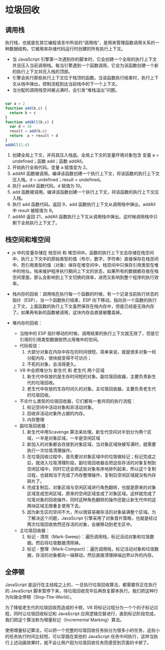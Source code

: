 # 垃圾回收

## 调用栈

执行栈，也就是在其它编程语言中所说的“调用栈”，是用来管理函数调用关系的一种数据结构，它被用来存储代码运行时创建的所有执行上下文。

* 当 JavaScript 引擎第一次遇到你的脚本时，它会创建一个全局的执行上下文并且压入当前调用栈。每当引擎遇到一个函数调用，它会为该函数创建一个新的执行上下文并压入栈的顶部。
* 引擎会执行那些执行上下文位于栈顶的函数。当该函数执行结束时，执行上下文从栈中弹出，控制流程到达当前栈中的下一个上下文。
* 当分配的调用栈空间被占满时，会引发“堆栈溢出”问题。

```js

var a = 2
function add(b,c) {
  return b + c
}
function addAll(b,c) {
  var d = 10
  result = add(b,c)
  return  a + result + d
}
addAll(3,6)
```

1. 创建全局上下文，并将其压入栈底。全局上下文的变量环境对象包含 变量 a = undefined；函数 add；函数 addAll。
2. 开始执行全局代码。变量 a 赋值变为 2。
3. addAll 函数被调用。编译该函数创建一个执行上下文，将该函数的执行上下文压入栈。d = undefined；result = undefined。
4. 执行 addAll 函数代码。d 赋值为 10。
5. add 函数被调用。编译该函数创建一个执行上下文，将该函数的执行上下文压入栈。
6. 执行 add 函数代码。返回 9，add 函数执行上下文从调用栈中弹出。addAll 中 result 被赋值为 9。
7. addAll 返回 21，addAll 函数执行上下文从调用栈中弹出。这时候调用栈中只剩下全局执行上下文了。

## 栈空间和堆空间

* js 中的变量存储在 栈空间 和 堆空间中。函数的执行上下文会存储在栈空间中，执行上下文中的原始类型的值（布尔，数字，字符串）直接保存在栈空间中，而引用类型的值（对象）保存在堆空间中，栈空间中只保存引用类型在堆中的地址。栈来维护程序执行期间上下文的状态，如果所有的数据都存放在栈空间里面，那么会影响到上下文切换的效率，进而又影响到整个程序的执行效率。

* 栈内存的回收：调用栈在执行每一个函数的时候，有一个记录当前执行状态的指针（ESP），当一个函数执行结束，ESP 向下移动，指向另一个函数的执行上下文，上面函数的执行上下文虽然保存在栈内存中，但是已经是无效内存了。如果再有新的函数被调用，这块内存会直接被覆盖掉。

* 堆内存的回收：
    * 当栈中的 ESP 指针移动的时候，调用结束的执行上下文就无效了，但是它引用的引用类型数据依然占用堆中的空间。
    * 代际假说：
        1. 大部分对象在内存中存在的时间很短，简单来说，就是很多对象一经分配内存，很快就变得不可访问；
        2. 不死的对象，会活得更久。
    * V8 中会把堆分为 新生代 和 老生代 两个区域
        1. 新生代中存放的是生存时间短的对象。副垃圾回收器，主要负责新生代的垃圾回收。
        2. 老生代中存放的生存时间久的对象。主垃圾回收器，主要负责老生代的垃圾回收。
    * 不论什么类型的垃圾回收器，它们都有一套共同的执行流程：
        1. 标记空间中活动对象和非活动对象。
        2. 回收非活动对象所占据的内存。
        3. 内存整理
    * 副垃圾回收器：
        1. 新生代中用Scavenge 算法来处理。新生代空间对半划分为两个区域，一半是对象区域，一半是空闲区域
        2. 新加入的对象都会存放到对象区域，当对象区域快被写满时，就需要执行一次垃圾清理操作。
        3. 在垃圾回收过程中，首先要对对象区域中的垃圾做标记；标记完成之后，就进入垃圾清理阶段，副垃圾回收器会把这些存活的对象复制到空闲区域中，同时它还会把这些对象有序地排列起来，所以这个复制过程，也就相当于完成了内存整理操作，复制后空闲区域就没有内存碎片了。
        4. 完成复制后，对象区域与空闲区域进行角色翻转，也就是原来的对象区域变成空闲区域，原来的空闲区域变成了对象区域。这样就完成了垃圾对象的回收操作，同时这种角色翻转的操作还能让新生代中的这两块区域无限重复使用下去。
        5. 因为新生区的空间不大，所以很容易被存活的对象装满整个区域。为了解决这个问题，JavaScript 引擎采用了对象晋升策略，也就是经过两次垃圾回收依然还存活的对象，会被移动到老生区中。
    * 主垃圾回收器：
        1. 标记 - 清除（Mark-Sweep）：遍历调用栈，标记活动对象和垃圾数据。然后将垃圾数据清除掉。
        2. 标记 - 整理（Mark-Compact）：遍历调用栈，标记活动对象和垃圾数据，存活的对象都向一端移动，然后直接清理掉端边界以外的内存。


## 全停顿

JavaScript 是运行在主线程之上的，一旦执行垃圾回收算法，都需要将正在执行的 JavaScript 脚本暂停下来，待垃圾回收完毕后再恢复脚本执行。我们把这种行为叫做全停顿（Stop-The-World）。

为了降低老生代的垃圾回收而造成的卡顿，V8 将标记过程分为一个个的子标记过程，同时让垃圾回收标记和 JavaScript 应用逻辑交替进行，直到标记阶段完成，我们把这个算法称为增量标记（Incremental Marking）算法。

使用增量标记算法，可以把一个完整的垃圾回收任务拆分为很多小的任务，这些小的任务执行时间比较短，可以穿插在其他的 JavaScript 任务中间执行，这样当执行上述动画效果时，就不会让用户因为垃圾回收任务而感受到页面的卡顿了。